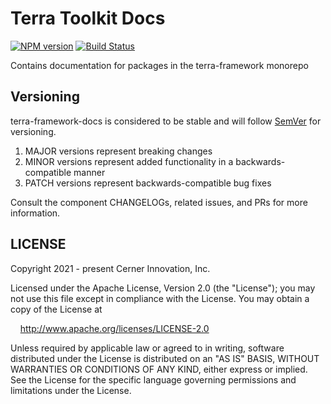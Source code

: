 # Terra Toolkit Docs

[![NPM version](https://badgen.net/npm/v/@cerner/terra-framework-docs)](https://www.npmjs.org/package/@cerner/terra-framework-docs)
[![Build Status](https://badgen.net/travis/cerner/terra-framework)](https://travis-ci.com/cerner/terra-framework)

Contains documentation for packages in the terra-framework monorepo

## Versioning

terra-framework-docs is considered to be stable and will follow [SemVer](http://semver.org/) for versioning.

1. MAJOR versions represent breaking changes
2. MINOR versions represent added functionality in a backwards-compatible manner
3. PATCH versions represent backwards-compatible bug fixes

Consult the component CHANGELOGs, related issues, and PRs for more information.

## LICENSE

Copyright 2021 - present Cerner Innovation, Inc.

Licensed under the Apache License, Version 2.0 (the "License"); you may not use this file except in compliance with the License. You may obtain a copy of the License at

&nbsp;&nbsp;&nbsp;&nbsp;<http://www.apache.org/licenses/LICENSE-2.0>

Unless required by applicable law or agreed to in writing, software distributed under the License is distributed on an "AS IS" BASIS, WITHOUT WARRANTIES OR CONDITIONS OF ANY KIND, either express or implied. See the License for the specific language governing permissions and limitations under the License.
